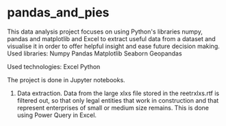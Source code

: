 # pandas_and_pies
This data analysis project focuses on using Python's libraries numpy, pandas and matplotlib and Excel to extract useful data from a dataset and visualise it in order to offer helpful insight and ease future decision making.
Used libraries:
Numpy
Pandas
Matplotlib
Seaborn
Geopandas

Used technologies:
Excel
Python

The project is done in Jupyter notebooks.

1. Data extraction. Data from the large xlxs file stored in the reetrxlxs.rtf is filtered out, so that only legal entities that work in construction and that represent enterprises of small or medium size remains. This is done using Power Query in Excel.
